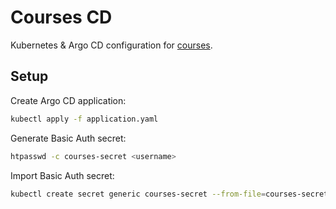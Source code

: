 # Courses CD

Kubernetes & Argo CD configuration for [courses](https://github.com/operrathor/courses).

## Setup

Create Argo CD application:

```bash
kubectl apply -f application.yaml
```

Generate Basic Auth secret:

```bash
htpasswd -c courses-secret <username>
```

Import Basic Auth secret:

```bash
kubectl create secret generic courses-secret --from-file=courses-secret -n courses
```

